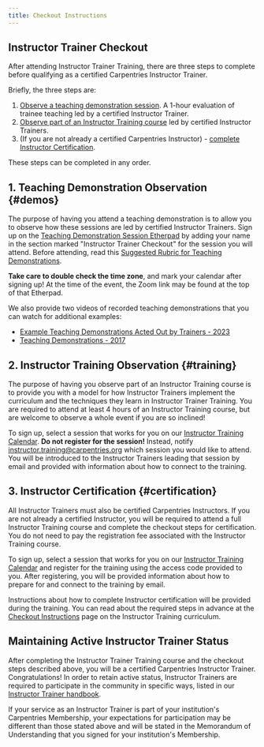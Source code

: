 ```yaml
---
title: Checkout Instructions
---
```


## Instructor Trainer Checkout

After attending Instructor Trainer Training, there are three steps to complete before qualifying as a certified Carpentries Instructor Trainer.

Briefly, the three steps are:

1. [Observe a teaching demonstration session](#demos). A 1-hour evaluation of trainee teaching led by a certified Instructor Trainer. 
2. [Observe part of an Instructor Training course](#training) led by certified Instructor Trainers. 
3. (If you are not already a certified Carpentries Instructor) - [complete Instructor Certification](#certification).

These steps can be completed in any order. 


## 1\. Teaching Demonstration Observation {#demos}

The purpose of having you attend a teaching demonstration is to allow you to observe how these sessions are led by certified Instructor Trainers. Sign up on the [Teaching Demonstration Session Etherpad](https://pad.carpentries.org/teaching-demos) by adding your name in the section marked "Instructor Trainer Checkout" for the session you will attend. Before attending, read this [Suggested Rubric for Teaching Demonstrations](https://carpentries.github.io/instructor-training/instructor/demos_rubric.html). 

**Take care to double check
the time zone**, and mark your calendar after signing up! At the time of the event, the Zoom link may be found at the top
of that Etherpad.

We also provide two videos of recorded teaching demonstrations that you can watch for additional examples: 

* [Example Teaching Demonstrations Acted Out by Trainers - 2023](https://www.youtube.com/watch?v=3NCpPk8jvQo)
* [Teaching Demonstrations - 2017](https://www.youtube.com/watch?v=FFO2cq-3PPg) 


## 2\. Instructor Training Observation {#training}

The purpose of having you observe part of an Instructor Training course is to provide you with a model for how Instructor Trainers implement the curriculum and the techniques they learn in Instructor Trainer Training. You are required to attend at least 4 hours of an Instructor Training course, but are welcome to observe a whole event if you are so inclined!

To sign up, select a session that works for you on our [Instructor Training Calendar](https://carpentries.github.io/instructor-training/training_calendar.html). **Do not register for the session!** Instead, notify [instructor.training@carpentries.org](mailto:instructor.training@carpentries.org) which session you would like to attend. You will be introduced to the Instructor Trainers leading that session by email and provided with information about how to connect to the training.  



## 3\. Instructor Certification {#certification}

All Instructor Trainers must also be certified Carpentries Instructors. If you are not already a certified Instructor, you will be required to attend a full Instructor Training course and complete the checkout steps for certification. You do not need to pay the registration fee associated with the  Instructor Training course.

To sign up, select a session that works for you on our [Instructor Training Calendar](https://carpentries.github.io/instructor-training/training_calendar.html) and register for the training using the access code provided to you. After registering, you will be provided information about how to prepare for and connect to the training by email. 

Instructions about how to complete Instructor certification will be provided during the training. You can read about the required steps in advance at the [Checkout Instructions](https://carpentries.github.io/instructor-training/checkout.html) page on the Instructor Training curriculum. 

## Maintaining Active Instructor Trainer Status

After completing the Instructor Trainer Training course and the checkout steps described above, you will be a certified Carpentries Instructor Trainer. Congratulations! In order to retain active status, Instructor Trainers are required to participate in the community in specific ways, listed in our [Instructor Trainer handbook](https://docs.carpentries.org/topic_folders/instructor_training/duties_agreement.html#participation-expectations-for-active-instructor-trainers).

If your service as an Instructor Trainer is part of your institution's Carpentries Membership, your expectations for participation may be different than those stated above and will be stated in the Memorandum of Understanding that you signed for your institution's Membership. 



